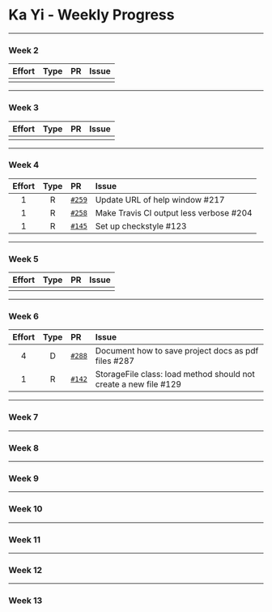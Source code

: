 # Ka Yi - Weekly Progress

---

### Week 2

Effort| Type | PR | Issue
:----:|:----:|:-----------|:------
 |  | | 

---

### Week 3

Effort| Type | PR | Issue
:----:|:----:|:-----------|:------
 |  |  | 

---

### Week 4

Effort| Type | PR | Issue
:----:|:----:|:-----------|:------
1 | R | [`#259`](https://github.com/se-edu/addressbook-level4/pull/259) | Update URL of help window #217
1 | R | [`#258`](https://github.com/se-edu/addressbook-level4/pull/258) | Make Travis CI output less verbose #204
1 | R | [`#145`](https://github.com/se-edu/addressbook-level2/pull/145) | Set up checkstyle #123

---

### Week 5

Effort| Type | PR | Issue
:----:|:----:|:-----------|:------
 |  |  |

---

### Week 6

Effort| Type | PR | Issue
:----:|:----:|:-----------|:------
4 | D | [`#288`](https://github.com/se-edu/addressbook-level4/pull/288) | Document how to save project docs as pdf files #287
1 | R | [`#142`](https://github.com/se-edu/addressbook-level2/pull/142) | StorageFile class: load method should not create a new file #129

---

### Week 7

---

### Week 8

---

### Week 9

---

### Week 10

---

### Week 11

---

### Week 12

---

### Week 13

